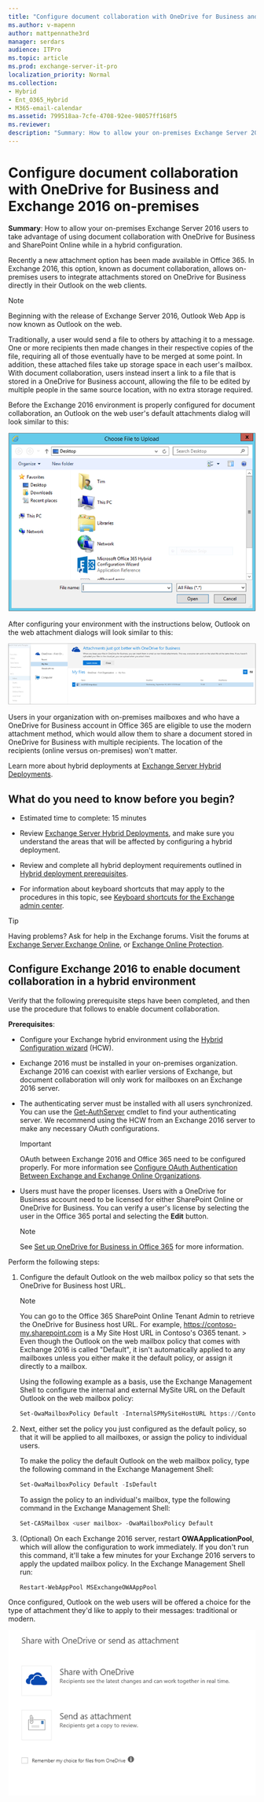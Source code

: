 ```yaml
---
title: "Configure document collaboration with OneDrive for Business and Exchange 2016 on-premises"
ms.author: v-mapenn
author: mattpennathe3rd
manager: serdars
audience: ITPro
ms.topic: article
ms.prod: exchange-server-it-pro
localization_priority: Normal
ms.collection:
- Hybrid
- Ent_O365_Hybrid
- M365-email-calendar
ms.assetid: 799518aa-7cfe-4708-92ee-98057ff168f5
ms.reviewer:
description: "Summary: How to allow your on-premises Exchange Server 2016 users to take advantage of using document collaboration with OneDrive for Business and SharePoint Online while in a hybrid configuration."
---
```


# Configure document collaboration with OneDrive for Business and Exchange 2016 on-premises

 **Summary**: How to allow your on-premises Exchange Server 2016 users to take advantage of using document collaboration with OneDrive for Business and SharePoint Online while in a hybrid configuration.

Recently a new attachment option has been made available in Office 365. In Exchange 2016, this option, known as document collaboration, allows on-premises users to integrate attachments stored on OneDrive for Business directly in their Outlook on the web clients.

> [!NOTE]
> Beginning with the release of Exchange Server 2016, Outlook Web App is now known as Outlook on the web.

Traditionally, a user would send a file to others by attaching it to a message. One or more recipients then made changes in their respective copies of the file, requiring all of those eventually have to be merged at some point. In addition, these attached files take up storage space in each user's mailbox. With document collaboration, users instead insert a link to a file that is stored in a OneDrive for Business account, allowing the file to be edited by multiple people in the same source location, with no extra storage required.

Before the Exchange 2016 environment is properly configured for document collaboration, an Outlook on the web user's default attachments dialog will look similar to this:

![traditional attachment dialog](../media/f8c74d70-42f9-48c6-b263-ce6cef8591a8.png)

After configuring your environment with the instructions below, Outlook on the web attachment dialogs will look similar to this:

![attachment dialog with modern attachments enabled](../media/89eeae65-ce3a-4c47-b57e-db734a1de95b.png)

Users in your organization with on-premises mailboxes and who have a OneDrive for Business account in Office 365 are eligible to use the modern attachment method, which would allow them to share a document stored in OneDrive for Business with multiple recipients. The location of the recipients (online versus on-premises) won't matter.

Learn more about hybrid deployments at [Exchange Server Hybrid Deployments](../exchange-hybrid.md).

## What do you need to know before you begin?

- Estimated time to complete: 15 minutes

- Review [Exchange Server Hybrid Deployments](../exchange-hybrid.md), and make sure you understand the areas that will be affected by configuring a hybrid deployment.

- Review and complete all hybrid deployment requirements outlined in [Hybrid deployment prerequisites](../hybrid-deployment-prerequisites.md).

- For information about keyboard shortcuts that may apply to the procedures in this topic, see [Keyboard shortcuts for the Exchange admin center](https://docs.microsoft.com/Exchange/accessibility/keyboard-shortcuts-in-admin-center).

> [!TIP]
> Having problems? Ask for help in the Exchange forums. Visit the forums at [Exchange Server](https://go.microsoft.com/fwlink/p/?linkId=60612),[Exchange Online](https://go.microsoft.com/fwlink/p/?linkId=267542), or [Exchange Online Protection](https://go.microsoft.com/fwlink/p/?linkId=285351).

## Configure Exchange 2016 to enable document collaboration in a hybrid environment

Verify that the following prerequisite steps have been completed, and then use the procedure that follows to enable document collaboration.

**Prerequisites**:

- Configure your Exchange hybrid environment using the [Hybrid Configuration wizard](../hybrid-configuration-wizard.md) (HCW).

- Exchange 2016 must be installed in your on-premises organization. Exchange 2016 can coexist with earlier versions of Exchange, but document collaboration will only work for mailboxes on an Exchange 2016 server.

- The authenticating server must be installed with all users synchronized. You can use the [Get-AuthServer](https://docs.microsoft.com/powershell/module/exchange/organization/get-authserver) cmdlet to find your authenticating server. We recommend using the HCW from an Exchange 2016 server to make any necessary OAuth configurations.

    > [!IMPORTANT]
    > OAuth between Exchange 2016 and Office 365 need to be configured properly. For more information see [Configure OAuth Authentication Between Exchange and Exchange Online Organizations](https://docs.microsoft.com/exchange/configure-oauth-authentication-between-exchange-and-exchange-online-organizations-exchange-2013-help).

- Users must have the proper licenses. Users with a OneDrive for Business account need to be licensed for either SharePoint Online or OneDrive for Business. You can verify a user's license by selecting the user in the Office 365 portal and selecting the **Edit** button.

    > [!NOTE]
    > See [Set up OneDrive for Business in Office 365](https://go.microsoft.com/fwlink/p/?LinkId=627455) for more information.

Perform the following steps:

1. Configure the default Outlook on the web mailbox policy so that sets the OneDrive for Business host URL.

   > [!NOTE]
   > You can go to the Office 365 SharePoint Online Tenant Admin to retrieve the OneDrive for Business host URL. For example, https://contoso-my.sharepoint.com is a My Site Host URL in Contoso's O365 tenant. > Even though the Outlook on the web mailbox policy that comes with Exchange 2016 is called "Default", it isn't automatically applied to any mailboxes unless you either make it the default policy, or assign it directly to a mailbox.

   Using the following example as a basis, use the Exchange Management Shell to configure the internal and external MySite URL on the Default Outlook on the web mailbox policy:

   ```PowerShell
   Set-OwaMailboxPolicy Default -InternalSPMySiteHostURL https://Contoso-my.sharepoint.com -ExternalSPMySiteHostURL https://Contoso-my.sharepoint.com
   ```

2. Next, either set the policy you just configured as the default policy, so that it will be applied to all mailboxes, or assign the policy to individual users.

   To make the policy the default Outlook on the web mailbox policy, type the following command in the Exchange Management Shell:

   ```PowerShell
   Set-OwaMailboxPolicy Default -IsDefault
   ```

   To assign the policy to an individual's mailbox, type the following command in the Exchange Management Shell:

   ```PowerShell
   Set-CASMailbox <user mailbox> -OwaMailboxPolicy Default
   ```

3. (Optional) On each Exchange 2016 server, restart **OWAApplicationPool**, which will allow the configuration to work immediately. If you don't run this command, it'll take a few minutes for your Exchange 2016 servers to apply the updated mailbox policy. In the Exchange Management Shell run:

   ```PowerShell
   Restart-WebAppPool MSExchangeOWAAppPool
   ```

Once configured, Outlook on the web users will be offered a choice for the type of attachment they'd like to apply to their messages: traditional or modern.

![attachment options dialog, Share with OneDrive or Send as attachment](../media/7d2f27c2-3638-479a-a577-029ac61e7d95.png)
